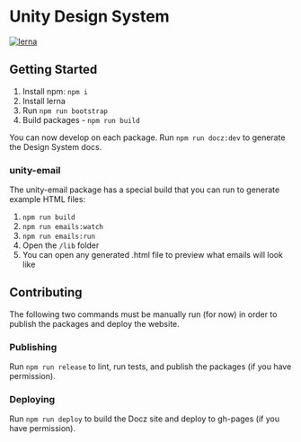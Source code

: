 # Unity Design System

[![lerna](https://img.shields.io/badge/maintained%20with-lerna-cc00ff.svg)](https://lernajs.io/)

## Getting Started

1. Install npm: `npm i`
2. Install lerna
3. Run `npm run bootstrap`
4. Build packages - `npm run build`

You can now develop on each package. Run `npm run docz:dev` to generate the Design System docs.

### unity-email

The unity-email package has a special build that you can run to generate example HTML files:

1. `npm run build`
2. `npm run emails:watch`
3. `npm run emails:run`
4. Open the `/lib` folder
5. You can open any generated .html file to preview what emails will look like

## Contributing

The following two commands must be manually run (for now) in order to publish the packages and
deploy the website.

### Publishing

Run `npm run release` to lint, run tests, and publish the packages (if you have permission).

### Deploying

Run `npm run deploy` to build the Docz site and deploy to gh-pages (if you have permission).
